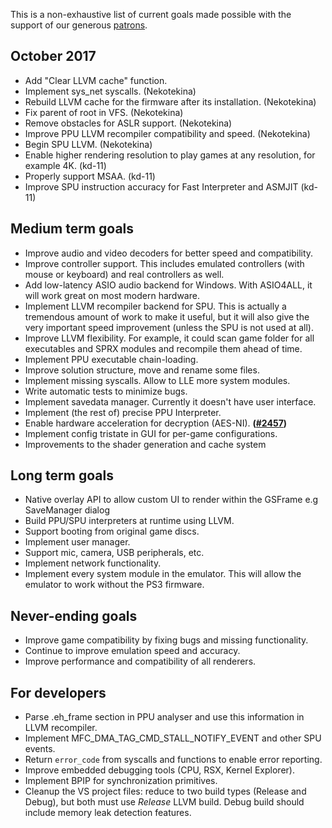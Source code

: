 This is a non-exhaustive list of current goals made possible with the support of our generous [patrons](https://www.patreon.com/Nekotekina).

## October 2017
* Add "Clear LLVM cache" function.
* Implement sys_net syscalls. (Nekotekina)
* Rebuild LLVM cache for the firmware after its installation. (Nekotekina)
* Fix parent of root in VFS. (Nekotekina)
* Remove obstacles for ASLR support. (Nekotekina)
* Improve PPU LLVM recompiler compatibility and speed. (Nekotekina)
* Begin SPU LLVM. (Nekotekina)
* Enable higher rendering resolution to play games at any resolution, for example 4K. (kd-11)
* Properly support MSAA. (kd-11)
* Improve SPU instruction accuracy for Fast Interpreter and ASMJIT (kd-11)

## Medium term goals
* Improve audio and video decoders for better speed and compatibility.
* Improve controller support. This includes emulated controllers (with mouse or keyboard) and real controllers as well.
* Add low-latency ASIO audio backend for Windows. With ASIO4ALL, it will work great on most modern hardware.
* Implement LLVM recompiler backend for SPU. This is actually a tremendous amount of work to make it useful, but it will also give the very important speed improvement (unless the SPU is not used at all).
* Improve LLVM flexibility. For example, it could scan game folder for all executables and SPRX modules and recompile them ahead of time.
* Implement PPU executable chain-loading.
* Improve solution structure, move and rename some files.
* Implement missing syscalls. Allow to LLE more system modules.
* Write automatic tests to minimize bugs.
* Implement savedata manager. Currently it doesn't have user interface.
* Implement (the rest of) precise PPU Interpreter.
* Enable hardware acceleration for decryption (AES-NI). **([#2457](https://github.com/RPCS3/rpcs3/pull/2457))**
* Implement config tristate in GUI for per-game configurations.
* Improvements to the shader generation and cache system

## Long term goals
* Native overlay API to allow custom UI to render within the GSFrame e.g SaveManager dialog
* Build PPU/SPU interpreters at runtime using LLVM.
* Support booting from original game discs.
* Implement user manager.
* Support mic, camera, USB peripherals, etc.
* Implement network functionality.
* Implement every system module in the emulator. This will allow the emulator to work without the PS3 firmware.

## Never-ending goals
* Improve game compatibility by fixing bugs and missing functionality.
* Continue to improve emulation speed and accuracy.
* Improve performance and compatibility of all renderers.

## For developers
* Parse .eh_frame section in PPU analyser and use this information in LLVM recompiler.
* Implement MFC_DMA_TAG_CMD_STALL_NOTIFY_EVENT and other SPU events.
* Return `error_code` from syscalls and functions to enable error reporting.
* Improve embedded debugging tools (CPU, RSX, Kernel Explorer).
* Implement BPIP for synchronization primitives.
* Cleanup the VS project files: reduce to two build types (Release and Debug), but both must use *Release* LLVM build. Debug build should include memory leak detection features.